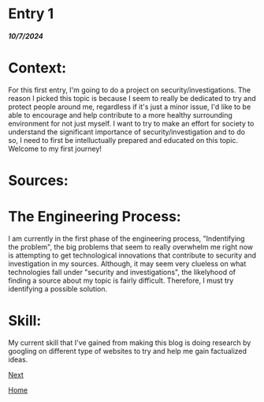 # Entry 1
##### 10/7/2024
# __Context__:
For this first entry, I'm going to do a project on security/investigations. The reason I picked this topic is because I seem to really be dedicated to try and protect people around me, regardless if it's just a minor issue, I'd like to be able to encourage and help contribute to a more healthy surrounding environment for not just myself. I want to try to make an effort for society to understand the significant importance of security/investigation and to do so, I need to first be intelluctually prepared and educated on this topic. Welcome to my first journey!

# __Sources__:

# __The Engineering Process__:
I am currently in the first phase of the engineering process, "Indentifying the problem", the big problems that seem to really overwhelm me right now is attempting to get technological innovations that contribute to security and investigation in my sources. Although, it may seem very clueless on what technologies fall under "security and investigations", the likelyhood of finding a source about my topic is fairly difficult. Therefore, I must try identifying a possible solution.

# __Skill__: 
My current skill that I've gained from making this blog is doing research by googling on different type of websites to try and help me gain factualized ideas.


[Next](entry02.md)

[Home](../README.md)
